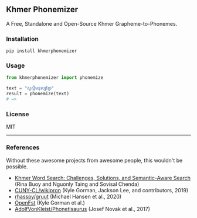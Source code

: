 ## Khmer Phonemizer

A Free, Standalone and Open-Source Khmer Grapheme-to-Phonemes.

### Installation

```shell
pip install khmerphonemizer
```

### Usage

```python
from khmerphonemizer import phonemize

text = "សួស្ដីមនុស្សខ្មែរ"
result = phonemize(text)
# =>
```

### License

MIT

---

### References

Without these awesome projects from awesome people, this wouldn't be possible.

- [Khmer Word Search: Challenges, Solutions, and Semantic-Aware Search](https://arxiv.org/abs/2112.08918) (Rina Buoy and Nguonly Taing and Sovisal Chenda)
- [CUNY-CL/wikipron](https://github.com/CUNY-CL/wikipron/) (Kyle Gorman, Jackson Lee, and contributors, 2019)
- [rhasspy/gruut](https://github.com/rhasspy/gruut) (Michael Hansen et al., 2020)
- [OpenFst](https://www.openfst.org/) (Kyle Gorman et al.)
- [AdolfVonKleist/Phonetisaurus](https://github.com/AdolfVonKleist/Phonetisaurus) (Josef Novak et al., 2017)
